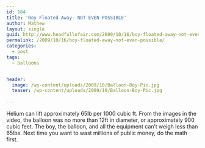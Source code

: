 ```yaml
---
id: 184
title: 'Boy Floated Away- NOT EVEN POSSIBLE'
author: Mathew
layout: single
guid: http://www.headfullofair.com/2009/10/16/boy-floated-away-not-even-possible/
permalink: /2009/10/16/boy-floated-away-not-even-possible/
categories:
  - post
tags:
  - balloons


header:
  image: /wp-content/uploads/2009/10/Balloon-Boy-Pic.jpg 
  teaser: /wp-content/uploads/2009/10/Balloon-Boy-Pic.jpg
   
---
```

Helium can lift approximately 65lb per 1000 cubic ft. From the images in the video, the balloon was no more than 12ft in diameter, or approximately 900 cubic feet. The boy, the balloon, and all the equipment can&#8217;t weigh less than 65lbs. Next time you want to wast millions of public money, do the math first.
